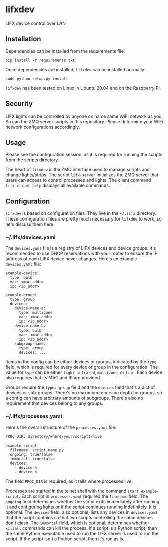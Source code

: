 # lifxdev
LIFX device control over LAN

## Installation

Dependencies can be installed from the requirements file:

```
pip install -r requirements.txt
```

Once dependencies are installed, `lifxdev` can be installed normally:

```
sudo python setup.py install
```

`lifxdev` has been tested on Linux in Ubuntu 20.04 and on the Raspberry Pi.

## Security

LIFX lights can be controlled by anyone on name same WiFi network as you. So
can the ZMQ server scripts in this repository. Please determine your WiFi
network configurations accordingly.

## Usage

Please see the configuration session, as it is required for running the scripts
from the scripts directory.

The heart of `lifxdev` is the ZMQ interface used to manage scripts and
change lights/strips. The script `lifx-server` initializes the ZMQ server that
users can access to control processes and lights. The client command
`lifx-client help` displays all available commands.

## Configuration

`lifxdev` is based on configuration files. They live in the `~/.lifx`
directory. These configuration files are pretty much necessary for `lifxdev` to
work, so let's discuss them here.

### ~/.lifx/devices.yaml

The `devices.yaml` file is a registry of LIFX devices and device groups.
It's recommended to use DHCP reservations with your router to ensure the IP
address of each LIFX device never changes. Here's an example `devices.yaml`
file:

```
example-device:
  type: bulb
  mac: <mac_addr>
  ip: <ip_addr>

example-group:
  type: group
  devices:
    device-name-a:
      type: multizone
      mac: <mac_addr>
      ip: <ip_addr>
    device-name-b:
      type: bulb
      mac: <mac_addr>
      ip: <ip_addr>
    subgroup-name:
      type: group
      devices: ...
```

Items in the config can be either devices or groups, indicated by the `type`
field, which is required for every device or group in the configuration. The
value for `type` can be either `light`, `infrared`, `multizone`, or `tile`.
Each device also requires that its MAC and IP are provided.

Groups require the `type: group` field and the `devices` field that's a dict of
devices or sub-groups. There's no maximum recursion depth for groups, so a
config can have arbitrary amounts of subgroups. There's also no requirement
that devices belong to any groups.

### ~/.lifx/processes.yaml

Here's the overall structure of the `processes.yaml` file:

```
PROC_DIR: directory/where/your/scripts/live

example-script:
  filename: script_name.py
  ongoing: true/false
  immortal: true/false
  devices:
    - device-a
    - device-b
```

The field `PROC_DIR` is required, as it tells where processes live.

Processes are started in the telnet shell with the command
`start example-script`. Each script in `processes.yaml` required the
`filename` field. The `ongoing` field determines whether the script exits
immediately after running it and configuring lights or if the script continues
running indefinitely. It is optional. The `devices` field, also optional,
lists any devices in `devices.yaml` that the script contains so that two
scripts controlling the same devices don't clash. The `immortal` field, which
is optional, determines whether `killall` commands can kill the process. If a
script is a Python script, then the same Python executable used to run the LIFX
server is used to run the script. If the script isn't a Python script, then
it's run as is.

